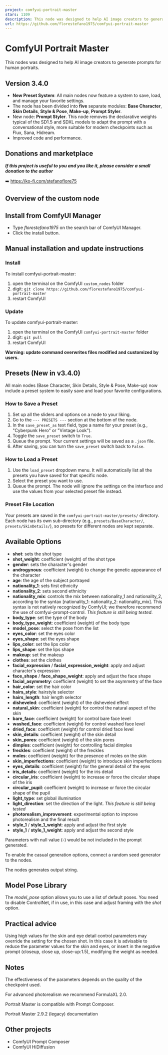 ```yaml
---
project: comfyui-portrait-master
stars: 1109
description: This node was designed to help AI image creators to generate prompts for human portraits.
url: https://github.com/florestefano1975/comfyui-portrait-master
---
```


ComfyUI Portrait Master
=======================

This nodes was designed to help AI image creators to generate prompts for human portraits.

Version 3.4.0
-------------

-   **New Preset System**: All main nodes now feature a system to save, load, and manage your favorite settings.
-   The node has been divided into **five** separate modules: **Base Character**, **Skin Details**, **Style & Pose**, **Make-up**, **Prompt Styler**.
-   New node: **Prompt Styler**. This node removes the declarative weights typical of the SD1.5 and SDXL models to adapt the prompt with a conversational style, more suitable for modern checkpoints such as Flux, Sana, Hidream.
-   Improved code and performance.

Donations and marketplace
-------------------------

**_If this project is useful to you and you like it, please consider a small donation to the author_**

➡️ https://ko-fi.com/stefanoflore75

Overview of the custom node
---------------------------

Install from ComfyUI Manager
----------------------------

-   Type _florestefano1975_ on the search bar of ComfyUI Manager.
-   Click the install button.

Manual installation and update instructions
-------------------------------------------

### Install

To install comfyui-portrait-master:

1.  open the terminal on the ComfyUI `custom_nodes` folder
2.  digit: `git clone https://github.com/florestefano1975/comfyui-portrait-master`
3.  restart ComfyUI

### Update

To update comfyui-portrait-master:

1.  open the terminal on the ComfyUI `comfyui-portrait-master` folder
2.  digit: `git pull`
3.  restart ComfyUI

**Warning: update command overwrites files modified and customized by users.**

Presets (New in v3.4.0)
-----------------------

All main nodes (Base Character, Skin Details, Style & Pose, Make-up) now include a preset system to easily save and load your favorite configurations.

### How to Save a Preset

1.  Set up all the sliders and options on a node to your liking.
2.  Go to the `--- PRESETS ---` section at the bottom of the node.
3.  In the `save_preset_as` text field, type a name for your preset (e.g., "Cyberpunk Hero" or "Vintage Look").
4.  Toggle the `save_preset` switch to `True`.
5.  Queue the prompt. Your current settings will be saved as a `.json` file.
6.  After saving, you can turn the `save_preset` switch back to `False`.

### How to Load a Preset

1.  Use the `load_preset` dropdown menu. It will automatically list all the presets you have saved for that specific node.
2.  Select the preset you want to use.
3.  Queue the prompt. The node will ignore the settings on the interface and use the values from your selected preset file instead.

### Preset File Location

Your presets are saved in the `comfyui-portrait-master/presets/` directory. Each node has its own sub-directory (e.g., `presets/BaseCharacter/`, `presets/SkinDetails/`), so presets for different nodes are kept separate.

Available Options
-----------------

-   **shot**: sets the shot type
-   **shot\_weight**: coefficient (weight) of the shot type
-   **gender**: sets the character's gender
-   **androgynous**: coefficient (weight) to change the genetic appearance of the character
-   **age**: the age of the subject portrayed
-   **nationality\_1**: sets first ethnicity
-   **nationality\_2**: sets second ethnicity
-   **nationality\_mix**: controls the mix between nationality\_1 and nationality\_2, according to the syntax \[nationality\_1: nationality\_2: nationality\_mix\]. This syntax is not natively recognized by ComfyUI; we therefore recommend the use of comfyui-prompt-control. _This feature is still being tested_.
-   **body\_type**: set the type of the body
-   **body\_type\_weight**: coefficient (weight) of the body type
-   **model\_pose**: select the pose from the list
-   **eyes\_color**: set the eyes color
-   **eyes\_shape**: set the eyes shape
-   **lips\_color**: set the lips color
-   **lips\_shape**: set the lips shape
-   **makeup**: set the makeup
-   **clothes**: set the clothes
-   **facial\_expression** / **facial\_expression\_weight**: apply and adjust character's expression
-   **face\_shape** / **face\_shape\_weight**: apply and adjust the face shape
-   **facial\_asymmetry**: coefficient (weight) to set the asymmetry of the face
-   **hair\_color**: set the hair color
-   **hairs\_style**: hairstyle selector
-   **hairs\_length**: hair length selector
-   **disheveled**: coefficient (weight) of the disheveled effect
-   **natural\_skin**: coefficient (weight) for control the natural aspect of the skin
-   **bare\_face**: coefficient (weight) for control bare face level
-   **washed\_face**: coefficient (weight) for control washed face level
-   **dried\_face**: coefficient (weight) for control dried face level
-   **skin\_details**: coefficient (weight) of the skin detail
-   **skin\_pores**: coefficient (weight) of the skin pores
-   **dimples**: coefficient (weight) for controlling facial dimples
-   **freckles**: coefficient (weight) of the freckles
-   **moles**: coefficient (weight) for the presence of moles on the skin
-   **skin\_imperfections**: coefficient (weight) to introduce skin imperfections
-   **eyes\_details**: coefficient (weight) for the general detail of the eyes
-   **iris\_details**: coefficient (weight) for the iris detail
-   **circular\_iris**: coefficient (weight) to increase or force the circular shape of the iris
-   **circular\_pupil**: coefficient (weight) to increase or force the circular shape of the pupil
-   **light\_type**: set global illumination
-   **light\_direction**: set the direction of the light. _This feature is still being tested_
-   **photorealism\_improvement**: experimental option to improve photorealism and the final result
-   **style\_1** / **style\_1\_weight**: apply and adjust the first style
-   **style\_1** / **style\_1\_weight**: apply and adjust the second style

Parameters with null value (-) would be not included in the prompt generated.

To enable the casual generation options, connect a random seed generator to the nodes.

The nodes generates output string.

Model Pose Library
------------------

The _model\_pose_ option allows you to use a list of default poses. You need to disable ControlNet, if in use, in this case and adjust framing with the _shot_ option.

Practical advice
----------------

Using high values for the skin and eye detail control parameters may override the setting for the chosen shot. In this case it is advisable to reduce the parameter values for the skin and eyes, or insert in the negative prompt (closeup, close up, close-up:1.5), modifying the weight as needed.

Notes
-----

The effectiveness of the parameters depends on the quality of the checkpoint used.

For advanced photorealism we recommend FormulaXL 2.0.

Portrait Master is compatible with Prompt Composer.

Portrait Master 2.9.2 (legacy) documentation

Other projects
--------------

-   ComfyUI Prompt Composer
-   ComfyUI HiDiffusion
